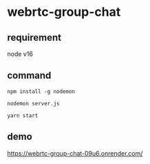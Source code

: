 # webrtc-group-chat

## requirement
node v16

## command

```npm install -g nodemon```

```nodemon server.js```

```yarn start```

## demo
https://webrtc-group-chat-09u6.onrender.com/
